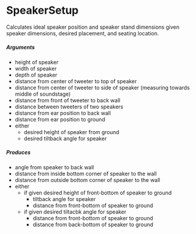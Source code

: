 # SpeakerSetup

Calculates ideal speaker position and speaker stand dimensions given speaker dimensions, desired placement, and seating location.

##### Arguments
- height of speaker
- width of speaker
- depth of speaker
- distance from center of tweeter to top of speaker
- distance from center of tweeter to side of speaker (measuring towards middle of soundstage)
- distance from front of tweeter to back wall
- distance between tweeters of two speakers
- distance from ear position to back wall
- distance from ear position to ground
- either
	- desired height of speaker from ground
	- desired tiltback angle for speaker

##### Produces
- angle from speaker to back wall
- distance from inside bottom corner of speaker to the wall
- distance from outside bottom corner of speaker to the wall
- either
	- if given desired height of front-bottom of speaker to ground
		- tiltback angle for speaker
		- distance from front-bottom of speaker to ground
	- if given desired tiltacbk angle for speaker
		- distance from front-bottom of speaker to ground
		- distance from back-bottom of speaker to ground
